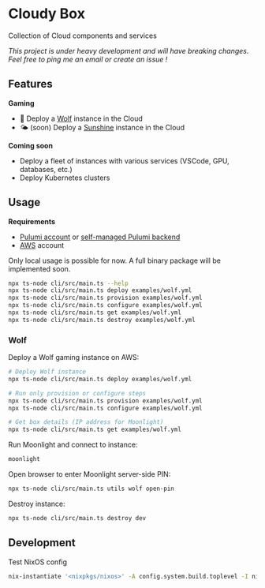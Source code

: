 # Cloudy Box 

Collection of Cloud components and services

_This project is under heavy development and will have breaking changes. Feel free to ping me an email or create an issue !_

## Features

**Gaming**

- 🐺 Deploy a [Wolf](https://games-on-whales.github.io/wolf/stable/) instance in the Cloud
- 🌤️ (soon) Deploy a [Sunshine](https://github.com/LizardByte/Sunshine) instance in the Cloud

**Coming soon**

- Deploy a fleet of instances with various services (VSCode, GPU, databases, etc.)
- Deploy Kubernetes clusters

## Usage


**Requirements**
- [Pulumi account](https://www.pulumi.com/) or [self-managed Pulumi backend](https://www.pulumi.com/docs/concepts/state/#using-a-self-managed-backend)
- [AWS](https://aws.amazon.com/) account

Only local usage is possible for now. A full binary package will be implemented soon.

```sh
npx ts-node cli/src/main.ts --help
npx ts-node cli/src/main.ts deploy examples/wolf.yml
npx ts-node cli/src/main.ts provision examples/wolf.yml
npx ts-node cli/src/main.ts configure examples/wolf.yml
npx ts-node cli/src/main.ts get examples/wolf.yml
npx ts-node cli/src/main.ts destroy examples/wolf.yml
```

### Wolf

Deploy a Wolf gaming instance on AWS:

```sh
# Deploy Wolf instance
npx ts-node cli/src/main.ts deploy examples/wolf.yml

# Run only provision or configure steps
npx ts-node cli/src/main.ts provision examples/wolf.yml
npx ts-node cli/src/main.ts configure examples/wolf.yml

# Get box details (IP address for Moonlight)
npx ts-node cli/src/main.ts get examples/wolf.yml
```

Run Moonlight and connect to instance:

```sh
moonlight
```

Open browser to enter Moonlight server-side PIN:

```sh
npx ts-node cli/src/main.ts utils wolf open-pin
```

Destroy instance:

```sh
npx ts-node cli/src/main.ts destroy dev
```

## Development

Test NixOS config

```sh
nix-instantiate '<nixpkgs/nixos>' -A config.system.build.toplevel -I nixpkgs=channel:nixos-23.05 --arg configuration ./configs/nix/wolf-aws.nix
```